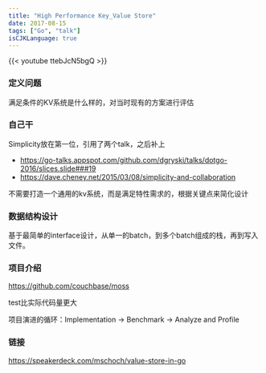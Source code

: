 ```yaml
---
title: "High Performance Key_Value Store"
date: 2017-08-15
tags: ["Go", "talk"]
isCJKLanguage: true
---
```


{{< youtube ttebJcN5bgQ >}}

###   定义问题

满足条件的KV系统是什么样的，对当时现有的方案进行评估

###   自己干

Simplicity放在第一位，引用了两个talk，之后补上

-   https://go-talks.appspot.com/github.com/dgryski/talks/dotgo-2016/slices.slide###19
-   https://dave.cheney.net/2015/03/08/simplicity-and-collaboration

不需要打造一个通用的kv系统，而是满足特性需求的，根据关键点来简化设计

###   数据结构设计

基于最简单的interface设计，从单一的batch，到多个batch组成的栈，再到写入文件。

###   项目介绍

https://github.com/couchbase/moss

test比实际代码量更大

项目演进的循环：Implementation -> Benchmark -> Analyze and Profile

###   链接

https://speakerdeck.com/mschoch/value-store-in-go